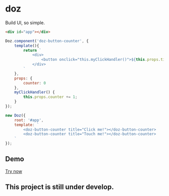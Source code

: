 # doz
Build UI, so simple.

```html
<div id="app"></div>
```

```javascript
Doz.component('doz-button-counter', {
    template(){
        return `
            <div>
                <button onclick="this.myClickHandler()">${this.props.title}</button> <span class="counter">${this.props.counter}</span>
            </div>
        `
    },
    props: {
        counter: 0
    },
    myClickHandler() {
        this.props.counter += 1;
    }
});

new Doz({
    root: '#app',
    template: `
        <doz-button-counter title="Click me!"></doz-button-counter>
        <doz-button-counter title="Touch me!"></doz-button-counter>
    `
});
```

## Demo

<a href="https://fabioricali.github.io/doz/example/">Try now</a>

## This project is still under develop.
